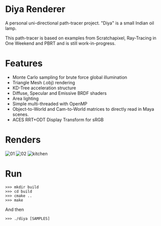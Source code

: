 # Diya Renderer
A personal uni-directional path-tracer project. "Diya" is a small Indian oil lamp. 

This path-tracer is based on examples from Scratchapixel, Ray-Tracing in One Weekend and PBRT and is still work-in-progress.

# Features

* Monte Carlo sampling for brute force global illumination
* Triangle Mesh (.obj) rendering
* KD-Tree acceleration structure
* Diffuse, Specular and Emissive BRDF shaders
* Area lighting
* Simple multi-threaded with OpenMP
* Object-to-World and Cam-to-World matrices to directly read in Maya scenes.
* ACES RRT+ODT Display Transform for sRGB 

# Renders

![01](https://user-images.githubusercontent.com/10408010/44960199-1eb0f680-aef3-11e8-82f0-fe84fbbd008d.png)
![02](https://user-images.githubusercontent.com/10408010/44960210-3f794c00-aef3-11e8-9bd7-a84b44e31a39.png)
![kitchen](https://user-images.githubusercontent.com/10408010/44960214-4607c380-aef3-11e8-9961-70af32cc7a98.png)

# Run

```
>>> mkdir build
>>> cd build
>>> cmake ..
>>> make
```

And then
```
>>> ./diya [SAMPLES]
```
